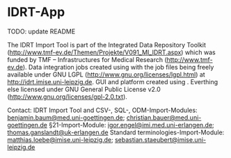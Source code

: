 # IDRT-App
TODO: update README

The IDRT Import Tool is part of the Integrated Data Repository Toolkit (http://www.tmf-ev.de/Themen/Projekte/V091_MI_IDRT.aspx) which was funded by TMF – Infrastructures for Medical Research (http://www.tmf-ev.de).
Data integration jobs created using <Talend Open Studio for Data Integration> with the job files being freely available under GNU LGPL (http://www.gnu.org/licenses/lgpl.html) at http://idrt.imise.uni-leipzig.de. GUI and platform created using <Eclipse Rich Client Platform>. Everthing else licensed under GNU General Public License v2.0 (http://www.gnu.org/licenses/gpl-2.0.txt).

Contact:
IDRT Import Tool and CSV-, SQL-, ODM-Import-Modules: benjamin.baum@med.uni-goettingen.de; christian.bauer@med.uni-goettingen.de
§21-Import-Module: igor.engel@imi.med.uni-erlangen.de; thomas.ganslandt@uk-erlangen.de
Standard terminologies-Import-Module: matthias.loebe@imise.uni-leipzig.de; sebastian.staeubert@imise.uni-leipzig.de
